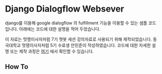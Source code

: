 # Django Dialogflow Websever

django를 이용해 google dialogflow 의 fulfillment 기능을 이용할 수 있는 샘플 코드입니다. 아래에는 코드에 대한 설명을 적어 두었습니다.


이 자료는 멋쟁이사자처럼 7기 챗봇 세션 강의자료로 사용되기 위해 제작되었습니다.
동국대학교 멋쟁이사자처럼 5기 수료생 안민준이 작성하였습니다.
코드에 대한 자세한 설명 또는 제작 과정은 <a href="https://ymgym.github.io/%EC%95%84%ED%94%88%EC%A7%80%EB%A0%81%EC%9D%B4/2019/08/13/dialogflow(1).html">여기</a> 에서 확인할 수 있습니다.


## How To
<!--stackedit_data:
eyJoaXN0b3J5IjpbNjI2NzA5MzI0XX0=
-->